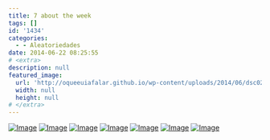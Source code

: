 ```yaml
---
title: 7 about the week
tags: []
id: '1434'
categories:
  - - Aleatoriedades
date: 2014-06-22 08:25:55
# <extra>
description: null
featured_image: 
  url: 'http://oqueeuiafalar.github.io/wp-content/uploads/2014/06/dsc02981.jpg?w=650'
  width: null
  height: null
# </extra>
---
```


[![Image](http://162.243.62.160/wp-content/uploads/2014/06/dsc02981.jpg?w=650)](http://162.243.62.160/wp-content/uploads/2014/06/dsc02981.jpg) [![Image](http://162.243.62.160/wp-content/uploads/2014/06/dsc02982.jpg?w=650)](http://162.243.62.160/wp-content/uploads/2014/06/dsc02982.jpg) [![Image](http://162.243.62.160/wp-content/uploads/2014/06/dsc02985.jpg?w=650)](http://162.243.62.160/wp-content/uploads/2014/06/dsc02985.jpg) [![Image](http://162.243.62.160/wp-content/uploads/2014/06/dsc02986.jpg?w=650)](http://162.243.62.160/wp-content/uploads/2014/06/dsc02986.jpg) [![Image](http://162.243.62.160/wp-content/uploads/2014/06/dsc02969.jpg?w=650)](http://162.243.62.160/wp-content/uploads/2014/06/dsc02969.jpg) [![Image](http://162.243.62.160/wp-content/uploads/2014/06/dsc02968.jpg?w=650)](http://162.243.62.160/wp-content/uploads/2014/06/dsc02968.jpg) [![Image](http://162.243.62.160/wp-content/uploads/2014/06/dsc02980.jpg?w=650)](http://162.243.62.160/wp-content/uploads/2014/06/dsc02980.jpg)
